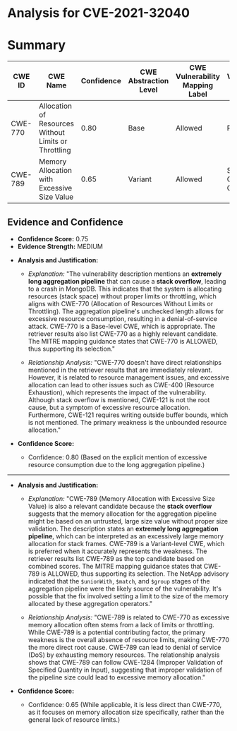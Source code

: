 # Analysis for CVE-2021-32040

# Summary
| CWE ID | CWE Name | Confidence | CWE Abstraction Level | CWE Vulnerability Mapping Label | CWE-Vulnerability Mapping Notes |
|---|---|---|---|---|---|
| CWE-770 | Allocation of Resources Without Limits or Throttling | 0.80 | Base | Allowed | Primary CWE |
| CWE-789 | Memory Allocation with Excessive Size Value | 0.65 | Variant | Allowed | Secondary Candidate CWE |

## Evidence and Confidence

*   **Confidence Score:** 0.75
*   **Evidence Strength:** MEDIUM

- **Analysis and Justification:**  
  - *Explanation:* "The vulnerability description mentions an **extremely long aggregation pipeline** that can cause a **stack overflow**, leading to a crash in MongoDB. This indicates that the system is allocating resources (stack space) without proper limits or throttling, which aligns with CWE-770 (Allocation of Resources Without Limits or Throttling). The aggregation pipeline's unchecked length allows for excessive resource consumption, resulting in a denial-of-service attack. CWE-770 is a Base-level CWE, which is appropriate. The retriever results also list CWE-770 as a highly relevant candidate. The MITRE mapping guidance states that CWE-770 is ALLOWED, thus supporting its selection."
  
  - *Relationship Analysis:* "CWE-770 doesn't have direct relationships mentioned in the retriever results that are immediately relevant. However, it is related to resource management issues, and excessive allocation can lead to other issues such as CWE-400 (Resource Exhaustion), which represents the impact of the vulnerability. Although stack overflow is mentioned, CWE-121 is not the root cause, but a symptom of excessive resource allocation. Furthermore, CWE-121 requires writing outside buffer bounds, which is not mentioned. The primary weakness is the unbounded resource allocation."

- **Confidence Score:**  
  - Confidence: 0.80 (Based on the explicit mention of excessive resource consumption due to the long aggregation pipeline.)

---
- **Analysis and Justification:**  
  - *Explanation:* "CWE-789 (Memory Allocation with Excessive Size Value) is also a relevant candidate because the **stack overflow** suggests that the memory allocation for the aggregation pipeline might be based on an untrusted, large size value without proper size validation. The description states an **extremely long aggregation pipeline**, which can be interpreted as an excessively large memory allocation for stack frames. CWE-789 is a Variant-level CWE, which is preferred when it accurately represents the weakness. The retriever results list CWE-789 as the top candidate based on combined scores. The MITRE mapping guidance states that CWE-789 is ALLOWED, thus supporting its selection. The NetApp advisory indicated that the `$unionWith`, `$match`, and `$group` stages of the aggregation pipeline were the likely source of the vulnerability. It's possible that the fix involved setting a limit to the size of the memory allocated by these aggregation operators."
  
  - *Relationship Analysis:* "CWE-789 is related to CWE-770 as excessive memory allocation often stems from a lack of limits or throttling. While CWE-789 is a potential contributing factor, the primary weakness is the overall absence of resource limits, making CWE-770 the more direct root cause. CWE-789 can lead to denial of service (DoS) by exhausting memory resources. The relationship analysis shows that CWE-789 can follow CWE-1284 (Improper Validation of Specified Quantity in Input), suggesting that improper validation of the pipeline size could lead to excessive memory allocation."

- **Confidence Score:**  
  - Confidence: 0.65 (While applicable, it is less direct than CWE-770, as it focuses on memory allocation size specifically, rather than the general lack of resource limits.)